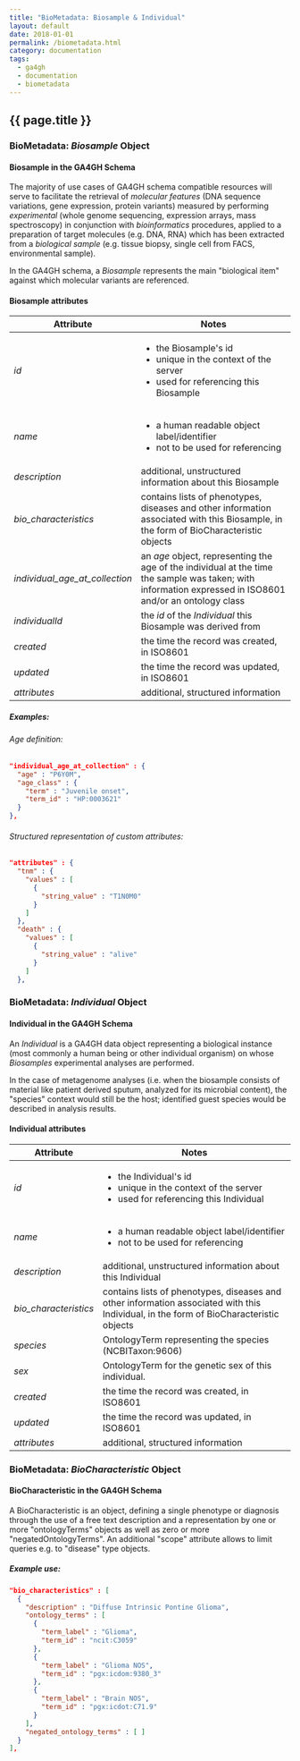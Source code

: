 ```yaml
---
title: "BioMetadata: Biosample & Individual"
layout: default
date: 2018-01-01
permalink: /biometadata.html
category: documentation
tags:
  - ga4gh
  - documentation
  - biometadata
---
```


## {{ page.title }}

### BioMetadata: *Biosample* Object

#### Biosample in the GA4GH Schema

The majority of use cases of GA4GH
schema compatible resources will serve to facilitate the retrieval of *molecular
features* (DNA sequence variations, gene expression, protein variants) measured
by performing *experimental* (whole genome sequencing, expression arrays, mass
spectroscopy) in conjunction with *bioinformatics* procedures, applied to a
preparation of target molecules (e.g. DNA, RNA) which has been extracted from a
*biological sample* (e.g. tissue biopsy, single cell from FACS,
environmental sample).

In the GA4GH schema, a *Biosample* represents the main "biological
item" against which molecular variants are referenced.

#### Biosample attributes

Attribute | Notes
--- | ---
*id* | <ul><li>the Biosample's id</li><li>unique in the context of the server</li><li>used for referencing this Biosample</li></ul>
*name* | <ul><li>a human readable object label/identifier</li><li>not to be used for referencing</li></ul>
*description* | additional, unstructured information about this Biosample
*bio_characteristics* | contains lists of phenotypes, diseases and other information associated with this Biosample, in the form of BioCharacteristic objects
*individual_age_at_collection* | an *age* object, representing the age of the individual at the time the sample was taken; with information expressed in ISO8601 and/or an ontology class
*individualId* | the *id* of the *Individual* this Biosample was derived from
*created* | the time the record was created, in ISO8601
*updated* | the time the record was updated, in ISO8601
*attributes* | additional, structured information

##### Examples:

###### Age definition:

```json
"individual_age_at_collection" : {
  "age" : "P6Y0M",
  "age_class" : {
    "term" : "Juvenile onset",
    "term_id" : "HP:0003621"
  }
},
```

###### Structured representation of custom attributes:

```json
"attributes" : {
  "tnm" : {
    "values" : [
      {
        "string_value" : "T1N0M0"
      }
    ]
  },
  "death" : {
    "values" : [
      {
        "string_value" : "alive"
      }
    ]
  },
```


### BioMetadata: *Individual* Object

#### Individual in the GA4GH Schema

An *Individual* is a GA4GH data object representing a biological instance
(most commonly a human being or other individual organism) on whose *Biosamples*
experimental analyses are performed.

In the case of metagenome analyses (i.e. when the biosample consists of
material like patient derived sputum, analyzed for its microbial content), the
"species" context would still be the host; identified guest species would
be described in analysis results.

#### Individual attributes

Attribute | Notes
--- | ---
*id* | <ul><li>the Individual's id</li><li>unique in the context of the server</li><li>used for referencing this Individual</li></ul>
*name* | <ul><li>a human readable object label/identifier</li><li>not to be used for referencing</li></ul>
*description* | additional, unstructured information about this Individual
*bio_characteristics* | contains lists of phenotypes, diseases and other information associated with this Individual, in the form of BioCharacteristic objects
*species*  | OntologyTerm representing the species (NCBITaxon:9606)
*sex*  | OntologyTerm for the genetic sex of this individual.
*created* | the time the record was created, in ISO8601
*updated* | the time the record was updated, in ISO8601
*attributes* | additional, structured information

### BioMetadata: *BioCharacteristic* Object

#### BioCharacteristic in the GA4GH Schema

A BioCharacteristic is an object, defining a single phenotype or diagnosis
through the use of a free text description and a representation by one or
more "ontologyTerms" objects as well as zero or more "negatedOntologyTerms".
An additional "scope" attribute allows to limit queries e.g. to "disease" type
objects.

##### Example use:

```json
"bio_characteristics" : [
  {
    "description" : "Diffuse Intrinsic Pontine Glioma",
    "ontology_terms" : [
      {
        "term_label" : "Glioma",
        "term_id" : "ncit:C3059"
      },
      {
        "term_label" : "Glioma NOS",
        "term_id" : "pgx:icdom:9380_3"
      },
      {
        "term_label" : "Brain NOS",
        "term_id" : "pgx:icdot:C71.9"
      }
    ],
    "negated_ontology_terms" : [ ]
  }
],
```
